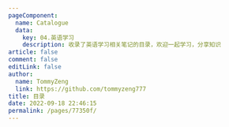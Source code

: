 ```yaml
---
pageComponent: 
  name: Catalogue
  data: 
    key: 04.英语学习
    description: 收录了英语学习相关笔记的目录，欢迎一起学习，分享知识
article: false
comment: false
editLink: false
author: 
  name: TommyZeng
  link: https://github.com/tommyzeng777
title: 目录
date: 2022-09-18 22:46:15
permalink: /pages/77350f/
---
```

